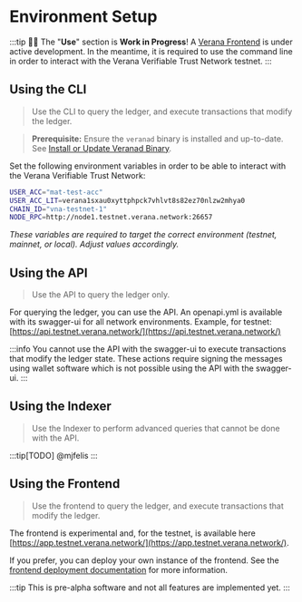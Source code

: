 # Environment Setup

:::tip
🙌🏻 The "**Use**" section is **Work in Progress**!
A [Verana Frontend](https://github.com/verana-labs/verana-frontend) is under active development. In the meantime, it is required to use the command line in order to interact with the Verana Verifiable Trust Network testnet.
:::

## Using the CLI

>Use the CLI to query the ledger, and execute transactions that modify the ledger.

> **Prerequisite:** Ensure the `veranad` binary is installed and up-to-date.  
> See [Install or Update Veranad Binary](../../run/network/run-a-node/prerequisites).

Set the following environment variables in order to be able to interact with the Verana Verifiable Trust Network:

```bash
USER_ACC="mat-test-acc"
USER_ACC_LIT=verana1sxau0xyttphpck7vhlvt8s82ez70nlzw2mhya0
CHAIN_ID="vna-testnet-1"
NODE_RPC=http://node1.testnet.verana.network:26657
```

*These variables are required to target the correct environment (testnet, mainnet, or local). Adjust values accordingly.*

## Using the API

>Use the API to query the ledger only.

For querying the ledger, you can use the API. An openapi.yml is available with its swagger-ui for all network environments. Example, for testnet: [https://api.testnet.verana.network/](https://api.testnet.verana.network/)

:::info
You cannot use the API with the swagger-ui to execute transactions that modify the ledger state. These actions require signing the messages using wallet software which is not possible using the API with the swagger-ui.
:::

## Using the Indexer

>Use the Indexer to perform advanced queries that cannot be done with the API.

:::tip[TODO]
@mjfelis
:::

## Using the Frontend

>Use the frontend to query the ledger, and execute transactions that modify the ledger.

The frontend is experimental and, for the testnet, is available here [https://app.testnet.verana.network/](https://app.testnet.verana.network/).

If you prefer, you can deploy your own instance of the frontend. See the [frontend deployment documentation](../../run/other-component-deployment/frontend) for more information.

:::tip
This is pre-alpha software and not all features are implemented yet.
:::

